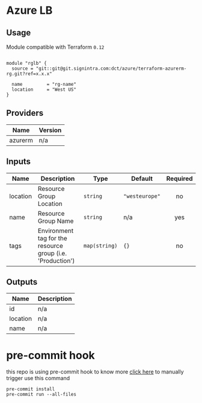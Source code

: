 # Azure LB

## Usage
Module compatible with Terraform `0.12`
```hcl

module "rglb" {
  source = "git::git@git.signintra.com:dct/azure/terraform-azurerm-rg.git?ref=x.x.x"

  name         = "rg-name"
  location     = "West US"
}

```


<!-- BEGINNING OF PRE-COMMIT-TERRAFORM DOCS HOOK -->
## Providers

| Name | Version |
|------|---------|
| azurerm | n/a |

## Inputs

| Name | Description | Type | Default | Required |
|------|-------------|------|---------|:-----:|
| location | Resource Group Location | `string` | `"westeurope"` | no |
| name | Resource Group Name | `string` | n/a | yes |
| tags | Environment tag for the resource group (i.e. 'Production') | `map(string)` | `{}` | no |

## Outputs

| Name | Description |
|------|-------------|
| id | n/a |
| location | n/a |
| name | n/a |

<!-- END OF PRE-COMMIT-TERRAFORM DOCS HOOK -->


# pre-commit hook

this repo is using pre-commit hook to know more [click here](https://github.com/antonbabenko/pre-commit-terraform)
to manually trigger use this command

```
pre-commit install
pre-commit run --all-files
```
